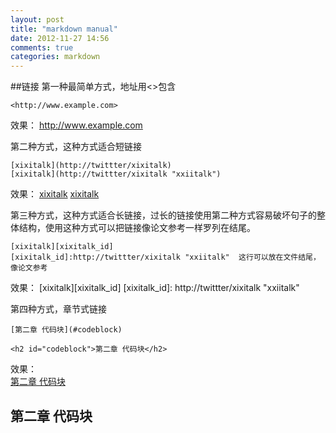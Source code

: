 ```yaml
---
layout: post
title: "markdown manual"
date: 2012-11-27 14:56
comments: true
categories: markdown
---
```


##链接
第一种最简单方式，地址用<>包含  

```
<http://www.example.com>
```

效果：
<http://www.example.com>

第二种方式，这种方式适合短链接
```
[xixitalk](http://twittter/xixitalk)
[xixitalk](http://twittter/xixitalk "xxiitalk")
```
效果：
[xixitalk](http://twittter/xixitalk)
[xixitalk](http://twittter/xixitalk "xxiitalk")

第三种方式，这种方式适合长链接，过长的链接使用第二种方式容易破坏句子的整体结构，使用这种方式可以把链接像论文参考一样罗列在结尾。
```
[xixitalk][xixitalk_id]
[xixitalk_id]:http://twittter/xixitalk "xxiitalk"  这行可以放在文件结尾，像论文参考
```
效果：
[xixitalk][xixitalk_id]
[xixitalk_id]: http://twittter/xixitalk "xxiitalk"  
  

第四种方式，章节式链接
```
[第二章 代码块](#codeblock)

<h2 id="codeblock">第二章 代码块</h2>
```
效果：  
[第二章 代码块](#codeblock)

<h2 id="codeblock">第二章 代码块</h2>
